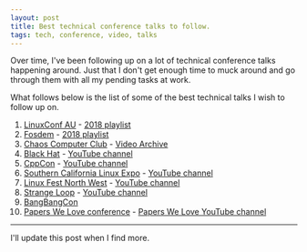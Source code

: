 ```yaml
---
layout: post
title: Best technical conference talks to follow.
tags: tech, conference, video, talks
---
```


Over time, I've been following up on a lot of technical conference talks happening around. Just that I don't get enough time to muck around and go through them with all my pending tasks at work.

What follows below is the list of some of the best technical talks I wish to follow up on.

1. [LinuxConf AU](https://www.linux.conf.au/) - [2018 playlist](https://www.youtube.com/user/linuxconfau2018)
2. [Fosdem](https://fosdem.org) - [2018 playlist](https://fosdem.org/2018/schedule/)
3. [Chaos Computer Club](https://ccc.de/) - [Video Archive](https://media.ccc.de/)
4. [Black Hat](https://www.blackhat.com/) - [YouTube channel](https://www.youtube.com/user/BlackHatOfficialYT)
5. [CppCon](https://cppcon.org/) - [YouTube channel](https://www.youtube.com/user/CppCon)
6. [Southern California Linux Expo](https://www.socallinuxexpo.org) - [YouTube channel](https://www.youtube.com/user/socallinuxexpo/playlists)
7. [Linux Fest North West](https://linuxfestnorthwest.org) - [YouTube channel](https://www.youtube.com/channel/UCqeKeRXssKqbK4XHqLYrctQ/playlists)
8. [Strange Loop](https://www.thestrangeloop.com/) - [YouTube channel](https://www.youtube.com/channel/UC_QIfHvN9auy2CoOdSfMWDw/playlists)
9. [BangBangCon](http://bangbangcon.com/)
10. [Papers We Love conference](https://pwlconf.org/) - [Papers We Love YouTube channel](https://www.youtube.com/user/PapersWeLove/playlists)

---
I'll update this post when I find more.
